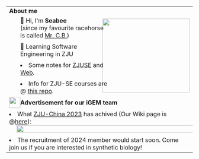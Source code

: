 <table>
  <tr>
    <td colspan="2">
      <div><b>About me</b></div>
    </td>
  </tr>
  <tr>
    <td width="50%">
      <div
        style="width: 100%; display: flex; flex-direction: column; justify-content: space-between; align-items: flex-start; gap: 10px; padding-left: 30px;">
        <div>👋 Hi, I'm <b>Seabee</b></br>(since my favourite racehorse is called <a href="https://ja.wikipedia.org/wiki/%E3%83%9F%E3%82%B9%E3%82%BF%E3%83%BC%E3%82%B7%E3%83%BC%E3%83%93%E3%83%BC">Mr. C.B.</a>)</div>
        <div>📖 Learning Software Engineering in ZJU</div>
        <li>Some notes for <a href="https://www.yuque.com/anishuoshimo/estifw?#">ZJUSE</a> and <a
            href="https://triplepiers.github.io/Notes_Collection/">Web</a>.</li>
        <li>Info for ZJU-SE courses are @ <a href="https://github.com/triplepiers/Mad-at-ZJUSE">this repo</a>.</li>
      </div>
    </td>
    <td width="50%">
      <img
        src="https://github-readme-stats.vercel.app/api/top-langs/?username=triplepiers&hide_border=true&layout=compact&show_icons=true&theme=swift&count_private=true"
        align="left" style="width: 100%; height: 200px;" />
    </td>
  </tr>
  <tr>
    <td colspan="2">
      <div style="display:flex;align-items:center;"><img src="https://static.igem.wiki/teams/4628/wiki/icon.svg"
          style="width:30px;height:30px;object-fit:contain;" /><b>Advertisement for our iGEM team</b></div>
    </td>
  </tr>
  <tr>
    <td colspan="2">
      <li>What <a href="https://mp.weixin.qq.com/s/lsGOtzBY5XQWMQcOE7ttUg">ZJU-China 2023</a> has achived (Our
        Wiki page is @<a href="https://2023.igem.wiki/zju-china/">here</a>):
      </li>
      <div>
        <a href="https://jamboree.igem.org/2023/results#finalists" >
          <img src="https://img1.imgtp.com/2023/11/06/8TdUd8xt.png" style="width:100%; padding:0 20px;" />
        </a>
      </div>
      <li style="padding-top:10px;">The recruitment of 2024 member would start soon. Come
        join us if you are interested in synthetic biology!
      </li>
    </td>
  </tr>
</table>
